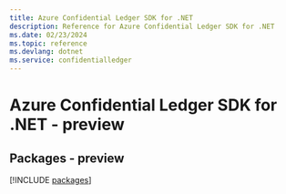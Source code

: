```yaml
---
title: Azure Confidential Ledger SDK for .NET
description: Reference for Azure Confidential Ledger SDK for .NET
ms.date: 02/23/2024
ms.topic: reference
ms.devlang: dotnet
ms.service: confidentialledger
---
```

# Azure Confidential Ledger SDK for .NET - preview
## Packages - preview
[!INCLUDE [packages](confidential-ledger-index.md)]